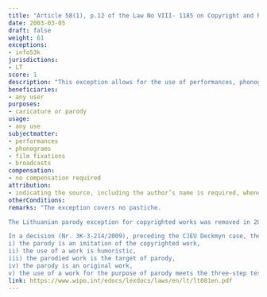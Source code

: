 ```yaml
---
title: "Article 58(1), p.12 of the Law No VIII- 1185 on Copyright and Related Rights"
date: 2003-03-05
draft: false
weight: 61
exceptions:
- info53k
jurisdictions:
- LT
score: 1
description: "This exception allows for the use of performances, phonograms, film fixations and broadcasts for the purpose of caricature or parody. Indicating the source, including the author’s name, is required, whenever possible." 
beneficiaries:
- any user
purposes: 
- caricature or parody
usage:
- any use
subjectmatter:
- performances
- phonograms
- film fixations 
- broadcasts
compensation:
- no compensation required
attribution: 
- indicating the source, including the author’s name is required, whenever possible
otherConditions: 
remarks: "The exception covers no pastiche.

The Lithuanian parody exception for copyrighted works was removed in 2011, leaving the corresponding neighbouring rights exception behind. Currently the law, in terms of litteral reading, provides for an exemption for the purposes of parody and caricature solely regarding neighbouring rights.

In a decision (Nr. 3K-3-214/2009), preceding the CJEU Deckmyn case, the Supreme Court of the Republic of Lithuania ruled that the use of a work for the purpose of parody was permitted under the following conditions: 
i) the parody is an imitation of the copyrighted work, 
ii) the use of a work is humoristic, 
iii) the parodied work is the target of parody, 
iv) the parody is an original work, 
v) the use of a work for the purpose of parody meets the three-step test requirements (do not conflict with a normal exploitation of the work or other subject-matter and do not unreasonably prejudice the legitimate interests of the right holder)."
link: https://www.wipo.int/edocs/lexdocs/laws/en/lt/lt081en.pdf
---
```

